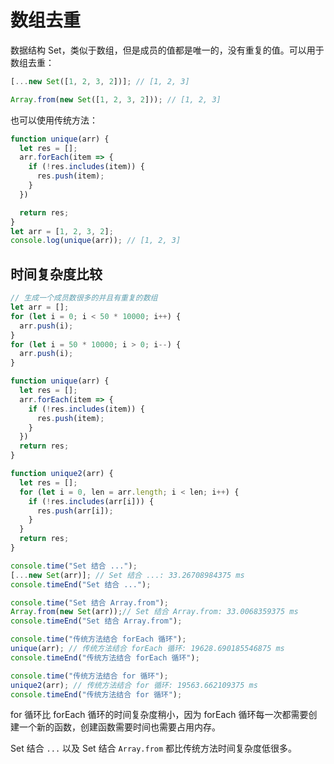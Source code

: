 # 数组去重

数据结构 Set，类似于数组，但是成员的值都是唯一的，没有重复的值。可以用于数组去重：

```javascript
[...new Set([1, 2, 3, 2])]; // [1, 2, 3]
```

```javascript
Array.from(new Set([1, 2, 3, 2])); // [1, 2, 3]
```

也可以使用传统方法：

```javascript
function unique(arr) {
  let res = [];
  arr.forEach(item => {
    if (!res.includes(item)) {
      res.push(item);
    }
  })

  return res;
}
let arr = [1, 2, 3, 2];
console.log(unique(arr)); // [1, 2, 3]
```

## 时间复杂度比较

```javascript
// 生成一个成员数很多的并且有重复的数组
let arr = [];
for (let i = 0; i < 50 * 10000; i++) {
  arr.push(i);
}
for (let i = 50 * 10000; i > 0; i--) {
  arr.push(i);
}

function unique(arr) {
  let res = [];
  arr.forEach(item => {
    if (!res.includes(item)) {
      res.push(item);
    }
  })
  return res;
}

function unique2(arr) {
  let res = [];
  for (let i = 0, len = arr.length; i < len; i++) {
    if (!res.includes(arr[i])) {
      res.push(arr[i]);
    }
  }
  return res;
}

console.time("Set 结合 ...");
[...new Set(arr)]; // Set 结合 ...: 33.26708984375 ms
console.timeEnd("Set 结合 ...");

console.time("Set 结合 Array.from");
Array.from(new Set(arr));// Set 结合 Array.from: 33.0068359375 ms
console.timeEnd("Set 结合 Array.from");

console.time("传统方法结合 forEach 循环");
unique(arr); // 传统方法结合 forEach 循环: 19628.690185546875 ms
console.timeEnd("传统方法结合 forEach 循环");

console.time("传统方法结合 for 循环");
unique2(arr); // 传统方法结合 for 循环: 19563.662109375 ms
console.timeEnd("传统方法结合 for 循环");
```

for 循环比 forEach 循环的时间复杂度稍小，因为 forEach 循环每一次都需要创建一个新的函数，创建函数需要时间也需要占用内存。

Set 结合 `...` 以及 Set 结合 `Array.from` 都比传统方法时间复杂度低很多。